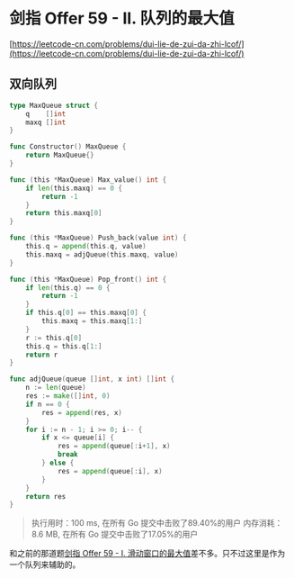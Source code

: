 # 剑指 Offer 59 - II. 队列的最大值
[https://leetcode-cn.com/problems/dui-lie-de-zui-da-zhi-lcof/](https://leetcode-cn.com/problems/dui-lie-de-zui-da-zhi-lcof/)
## 双向队列
```go
type MaxQueue struct {
	q    []int
	maxq []int
}

func Constructor() MaxQueue {
	return MaxQueue{}
}

func (this *MaxQueue) Max_value() int {
	if len(this.maxq) == 0 {
		return -1
	}
	return this.maxq[0]
}

func (this *MaxQueue) Push_back(value int) {
	this.q = append(this.q, value)
	this.maxq = adjQueue(this.maxq, value)
}

func (this *MaxQueue) Pop_front() int {
	if len(this.q) == 0 {
		return -1
	}
	if this.q[0] == this.maxq[0] {
		this.maxq = this.maxq[1:]
	}
	r := this.q[0]
	this.q = this.q[1:]
	return r
}

func adjQueue(queue []int, x int) []int {
	n := len(queue)
	res := make([]int, 0)
	if n == 0 {
		res = append(res, x)
	}
	for i := n - 1; i >= 0; i-- {
		if x <= queue[i] {
			res = append(queue[:i+1], x)
			break
		} else {
			res = append(queue[:i], x)
		}
	}
	return res
}
```
>执行用时：100 ms, 在所有 Go 提交中击败了89.40%的用户
内存消耗：8.6 MB, 在所有 Go 提交中击败了17.05%的用户

和之前的那道题[剑指 Offer 59 - I. 滑动窗口的最大值](https://leetcode-cn.com/problems/hua-dong-chuang-kou-de-zui-da-zhi-lcof/)差不多。只不过这里是作为一个队列来辅助的。